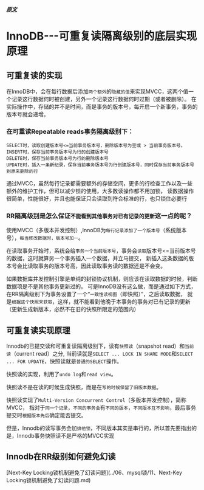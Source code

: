 
##### [原文](https://blog.csdn.net/chuixue24/article/details/86536372)

# InnoDB---可重复读隔离级别的底层实现原理

## 可重复读的实现

在InnoDB中，会在每行数据后添加`两个额外`的`隐藏的值`来实现MVCC，这两个值一个记录这行数据何时被创建，另外一个记录这行数据何时过期（或者被删除）。 
在实际操作中，存储的并不是时间，而是事务的版本号，每开启一个新事务，事务的版本号就会递增。 

### 在可重读Repeatable reads事务隔离级别下：
```
SELECT时，读取创建版本号<=当前事务版本号，删除版本号为空或 > 当前事务版本号。
INSERT时，保存当前事务版本号为行的创建版本号
DELETE时，保存当前事务版本号为行的删除版本号
UPDATE时，插入一条新纪录，保存当前事务版本号为行创建版本号，同时保存当前事务版本号到原来删除的行
```
通过MVCC，虽然每行记录都需要额外的存储空间，更多的行检查工作以及一些额外的维护工作，但可以减少锁的使用，大多数读操作都不用加锁，
读数据操作很简单，性能很好，并且也能保证只会读取到符合标准的行，也只锁住必要行



### RR隔离级别是怎么保证`不能看到其他事务对已有记录的更新`这一点的呢？

使用MVCC（多版本并发控制）,InnoDB为`每行记录添加了一个版本号`（系统版本号），`每当修改数据时，版本号加一`。
 
在读取事务开始时，系统会给`事务一个当前版本号`，事务会`读取`版本号<=当前版本号的数据，这时就算另一个事务插入一个数据，并立马提交，
新插入这条数据的版本号会比读取事务的版本号高，因此读取事务读的数据还是不会变。

 如果数据库并发控制引擎是单纯的封锁协议机制，则应该在读取数据的时候，判断数据项是不是其他事务更新过的。
 可是InnoDB没有这么做，而是通过如下方式，在RR隔离级别下为事务设置了一个“`一致性读视图`（即快照）”，之后读取数据，
 就是`根据这个快照来获取`，这样，就不能看到他晚于本事务的事务对已有记录的更新（更新生成新版本，必然不在旧的快照所限定的范围内）
    
## 可重复读实现原理

Innodb的已提交读和可重复读隔离级别下，读有`快照读`（snapshot read）和`当前读`（current read）之分,
当前读就是`SELECT ... LOCK IN SHARE MODE`和`SELECT ... FOR UPDATE`，快照读就是`普通的SELECT`操作。

快照读的实现，利用了`undo log`和`read view`。

快照读不是在读的时候生成快照，而是在`写的时候保留了旧版本数据`。

快照读实现了`Multi-Version Concurrent Control`（多版本并发控制），简称MVCC，
指对于`同一个记录`，`不同的事务会`有`不同的版本`，`不同版本互不影响`，最后事务提交时`根据版本先后`确定能否提交。

但是，Innodb的读写事务会加`排他锁`，不同版本其实是串行的，所以首先要指出的是，Innodb事务快照读不是严格的MVCC实现




## Innodb在RR级别如何避免幻读

[Next-Key Locking锁机制避免了幻读问题](../06、mysql锁/11、Next-Key Locking锁机制避免了幻读问题.md)